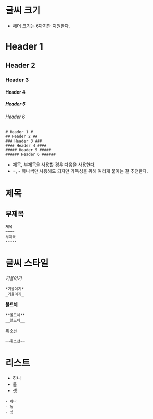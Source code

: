 # 글씨 크기
- 헤더 크기는 6까지만 지원한다.
# Header 1 #
## Header 2 ##
### Header 3 ###
#### Header 4 ####
##### Header 5 #####
###### Header 6 ######
```
# Header 1 #
## Header 2 ##
### Header 3 ###
#### Header 4 ####
##### Header 5 #####
###### Header 6 ######
```
- 제목, 부제목을 사용할 경우 다음을 사용한다.
- =, - 하나씩만 사용해도 되지만 가독성을 위해 여러개 붙이는 걸 추천한다.

제목
=
부제목
-
```
제목
====
부제목
-----
```
# 글씨 스타일

*기울이기*
```
*기울이기*
_기울이기_
```

**볼드체**
```
**볼드체**
__볼드체__
```

~~취소선~~
```
~~취소선~~
```


# 리스트
- 하나
- 둘
- 셋
```
- 하나
- 둘
- 셋
```

